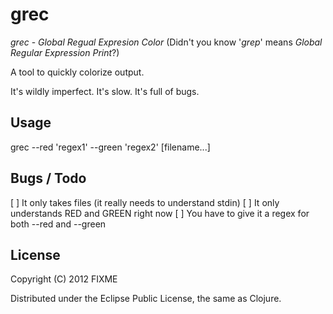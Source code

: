 # grec

*grec* - *Global Regual Expresion Color*
(Didn't you know '*grep*' means *Global Regular Expression Print*?)

A tool to quickly colorize output.

It's wildly imperfect. It's slow. It's full of bugs.

## Usage

grec --red 'regex1' --green 'regex2' [filename...]

## Bugs / Todo

[ ] It only takes files (it really needs to understand stdin)
[ ] It only understands RED and GREEN right now
[ ] You have to give it a regex for both --red and --green 

## License

Copyright (C) 2012 FIXME

Distributed under the Eclipse Public License, the same as Clojure.

